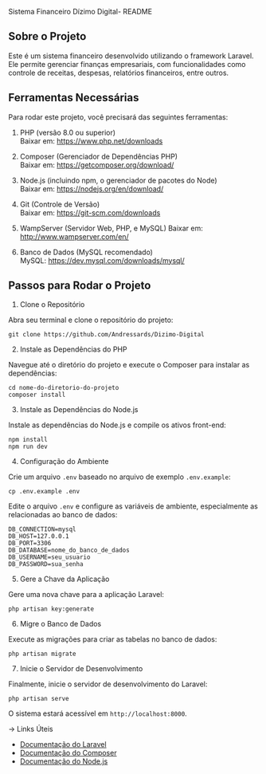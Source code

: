 Sistema Financeiro Dízimo Digital- README

## Sobre o Projeto

Este é um sistema financeiro desenvolvido utilizando o framework Laravel. Ele permite gerenciar finanças empresariais, com funcionalidades como controle de receitas, despesas, relatórios financeiros, entre outros.

## Ferramentas Necessárias

Para rodar este projeto, você precisará das seguintes ferramentas:

1. PHP (versão 8.0 ou superior)  
   Baixar em: https://www.php.net/downloads

2. Composer (Gerenciador de Dependências PHP)  
   Baixar em: https://getcomposer.org/download/

3. Node.js (incluindo npm, o gerenciador de pacotes do Node)  
   Baixar em: https://nodejs.org/en/download/

4. Git (Controle de Versão)  
   Baixar em: https://git-scm.com/downloads

5. WampServer (Servidor Web, PHP, e MySQL)
Baixar em: http://www.wampserver.com/en/

6. Banco de Dados (MySQL recomendado)  
   MySQL: https://dev.mysql.com/downloads/mysql/

## Passos para Rodar o Projeto

1. Clone o Repositório

Abra seu terminal e clone o repositório do projeto:

```
git clone https://github.com/Andressards/Dizimo-Digital
```

2. Instale as Dependências do PHP

Navegue até o diretório do projeto e execute o Composer para instalar as dependências:

```
cd nome-do-diretorio-do-projeto
composer install
```

3. Instale as Dependências do Node.js

Instale as dependências do Node.js e compile os ativos front-end:

```
npm install
npm run dev
```

4. Configuração do Ambiente

Crie um arquivo `.env` baseado no arquivo de exemplo `.env.example`:

```
cp .env.example .env
```

Edite o arquivo `.env` e configure as variáveis de ambiente, especialmente as relacionadas ao banco de dados:

```
DB_CONNECTION=mysql
DB_HOST=127.0.0.1
DB_PORT=3306
DB_DATABASE=nome_do_banco_de_dados
DB_USERNAME=seu_usuario
DB_PASSWORD=sua_senha
```

5. Gere a Chave da Aplicação

Gere uma nova chave para a aplicação Laravel:

```
php artisan key:generate
```

6. Migre o Banco de Dados

Execute as migrações para criar as tabelas no banco de dados:

```
php artisan migrate
```

7. Inicie o Servidor de Desenvolvimento

Finalmente, inicie o servidor de desenvolvimento do Laravel:

```
php artisan serve
```

O sistema estará acessível em `http://localhost:8000`.

→ Links Úteis

- [Documentação do Laravel](https://laravel.com/docs)
- [Documentação do Composer](https://getcomposer.org/doc/)
- [Documentação do Node.js](https://nodejs.org/en/docs/)

